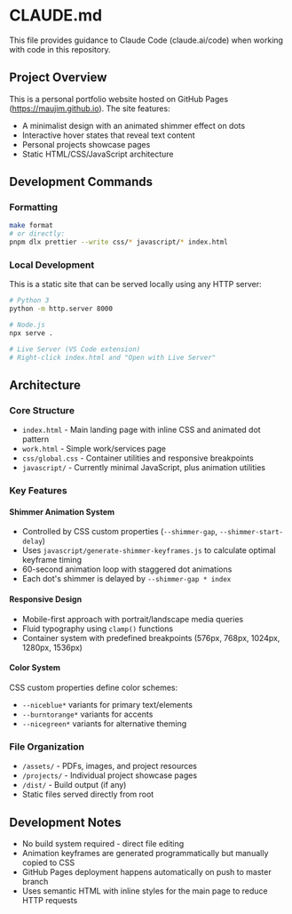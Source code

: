 # CLAUDE.md

This file provides guidance to Claude Code (claude.ai/code) when working with code in this repository.

## Project Overview

This is a personal portfolio website hosted on GitHub Pages (https://maujim.github.io). The site features:
- A minimalist design with an animated shimmer effect on dots
- Interactive hover states that reveal text content
- Personal projects showcase pages
- Static HTML/CSS/JavaScript architecture

## Development Commands

### Formatting
```bash
make format
# or directly:
pnpm dlx prettier --write css/* javascript/* index.html
```

### Local Development
This is a static site that can be served locally using any HTTP server:
```bash
# Python 3
python -m http.server 8000

# Node.js
npx serve .

# Live Server (VS Code extension)
# Right-click index.html and "Open with Live Server"
```

## Architecture

### Core Structure
- `index.html` - Main landing page with inline CSS and animated dot pattern
- `work.html` - Simple work/services page
- `css/global.css` - Container utilities and responsive breakpoints
- `javascript/` - Currently minimal JavaScript, plus animation utilities

### Key Features

#### Shimmer Animation System
- Controlled by CSS custom properties (`--shimmer-gap`, `--shimmer-start-delay`)
- Uses `javascript/generate-shimmer-keyframes.js` to calculate optimal keyframe timing
- 60-second animation loop with staggered dot animations
- Each dot's shimmer is delayed by `--shimmer-gap * index`

#### Responsive Design
- Mobile-first approach with portrait/landscape media queries
- Fluid typography using `clamp()` functions
- Container system with predefined breakpoints (576px, 768px, 1024px, 1280px, 1536px)

#### Color System
CSS custom properties define color schemes:
- `--niceblue*` variants for primary text/elements
- `--burntorange*` variants for accents
- `--nicegreen*` variants for alternative theming

### File Organization
- `/assets/` - PDFs, images, and project resources
- `/projects/` - Individual project showcase pages
- `/dist/` - Build output (if any)
- Static files served directly from root

## Development Notes

- No build system required - direct file editing
- Animation keyframes are generated programmatically but manually copied to CSS
- GitHub Pages deployment happens automatically on push to master branch
- Uses semantic HTML with inline styles for the main page to reduce HTTP requests